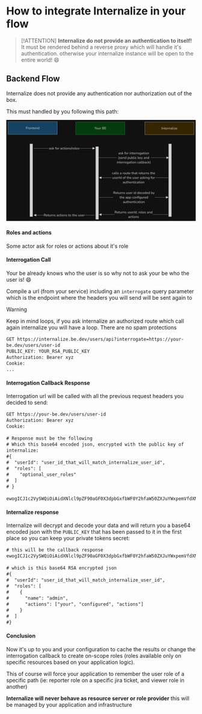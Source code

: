 # How to integrate Internalize in your flow
> [!ATTENTION]
> __**Internalize do not provide an authentication to itself!**__ 
> It must be rendered behind a reverse proxy which will handle it's authentication.
> otherwise your internalize instance will be open to the entire world! :smile:

## Backend Flow
Internalize does not provide any authentication nor authorization out of the box.

This must handled by you following this path:

![be flow](../_media/flows/be-flow.png)

#### Roles and actions
Some actor ask for roles or actions about it's role

#### Interrogation Call
Your be already knows who the user is so why not to ask your be who the user is! :smile:

Compile a url (from your service) including an `interrogate` query parameter which is the endpoint where the headers you will send will be sent again to

> [!WARNING]
> Keep in mind loops, if you ask internalize an authorized route which call again internalize you will have a loop. There are no spam protections

```http
GET https://internalize.be.dev/users/api?interrogate=https://your-be.dev/users/user-id
PUBLIC_KEY: YOUR_RSA_PUBLIC_KEY
Authorization: Bearer xyz
Cookie: 
...
```

#### Interrogation Callback Response
Interrogation url will be called with all the previous request headers you decided to send:
```http
GET https://your-be.dev/users/user-id
Authorization: Bearer xyz
Cookie: 

# Response must be the following
# Which this base64 encoded json, encrypted with the public key of internalize:
#{
#  "userId": "user_id_that_will_match_internalize_user_id",
#  "roles": [
#    "optional_user_roles"
#  ]
# }

ewogICJ1c2VySWQiOiAidXNlcl9pZF90aGF0X3dpbGxfbWF0Y2hfaW50ZXJuYWxpemVfdXNlcl9pZCIsCiAgInJvbGVzIjogWwogICAgIm9wdGlvbmFsX3VzZXJfcm9sZXMiCiAgXQp9

```

#### Internalize response
Internalize will decrypt and decode your data and will return you a base64 encoded json with the `PUBLIC_KEY` that has been passed to it in the first place so you can keep your private tokens secret:

```
# this will be the callback response
ewogICJ1c2VySWQiOiAidXNlcl9pZF90aGF0X3dpbGxfbWF0Y2hfaW50ZXJuYWxpemVfdXNlcl9pZCIsCiAgInJvbGVzIjogWwogICAgewogICAgICAibmFtZSI6ICJhZG1pbiIsCiAgICAgICJhY3Rpb25zIjogWyJ5b3VyIiwgImNvbmZpZ3VyZWQiLCAiYWN0aW9ucyJdCiAgICB9CiAgXQp9

# which is this base64 RSA encrypted json
#{
#  "userId": "user_id_that_will_match_internalize_user_id",
#  "roles": [
#    {
#      "name": "admin",
#      "actions": ["your", "configured", "actions"]
#    }
#  ]
#}
```

#### Conclusion
Now it's up to you and your configuration to cache the results or change the interrogation callback to create on-scope roles (roles available only on specific resources based on your application logic).

This of course will force your application to remember the user role of a specific path (ie: reporter role on a specific jira ticket, and viewer role in another)

**Internalize will never behave as resource server or role provider** this will be managed by your application and infrastructure